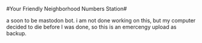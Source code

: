 #Your Friendly Neighborhood Numbers Station#

a soon to be mastodon bot.
i am not done working on this, but my computer decided to die before I was done, so this is an emercengy upload as backup.
